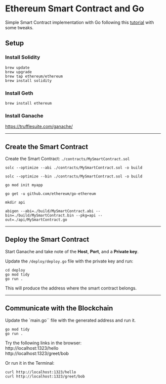 # Ethereum Smart Contract and Go

Simple Smart Contract implementation with Go following this [tutorial](https://towardsdev.com/creating-a-simple-ethereum-smart-contract-in-golang-138b9439f64e) with some tweaks.

## Setup

### Install Solidity
```console
brew update
brew upgrade
brew tap ethereum/ethereum
brew install solidity
```

### Install Geth
```console
brew install ethereum
```

### Install Ganache
https://trufflesuite.com/ganache/

--- 

## Create the Smart Contract

Create the Smart Contract: `./contracts/MySmartContract.sol`

```console
solc --optimize --abi ./contracts/MySmartContract.sol -o build

solc --optimize --bin ./contracts/MySmartContract.sol -o build

```

```console
go mod init myapp

go get -u github.com/ethereum/go-ethereum

mkdir api

abigen --abi=./build/MySmartContract.abi --bin=./build/MySmartContract.bin --pkg=api --out=./api/MySmartContract.go
```

---

## Deploy the Smart Contract

Start Ganache and take note of the **Host**, **Port**, and a **Private key**.  

Update the `/deploy/deploy.go` file with the private key and run:
```console
cd deploy
go mod tidy
go run .
```

This will produce the address where the smart contract belongs.  

---

## Communicate with the Blockchain

Update the `main.go`` file with the generated address and run it.
```console
go mod tidy
go run .
```

Try the following links in the browser:  
http://localhost:1323/hello  
http://localhost:1323/greet/bob

Or run it in the Terminal:
```console
curl http://localhost:1323/hello
curl http://localhost:1323/greet/bob
```
